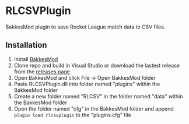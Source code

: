 # RLCSVPlugin
BakkesMod plugin to save Rocket League match data to CSV files.

## Installation
1. Install [BakkesMod](http://www.bakkesmod.com/)
2. Clone repo and build in Visual Studio or download the lastest release from the [releases page]()
3. Open BakkesMod and click File -> Open BakkesMod folder
4. Paste RLCSVPlugin.dll into folder named "plugins" within the BakkesMod folder
5. Create a new folder named "RLCSV" in the folder named "data" within the BakkesMod folder
6. Open the folder named "cfg" in the BakkesMod folder and append `plugin load rlcsvplugin` to the "plugins.cfg" file
